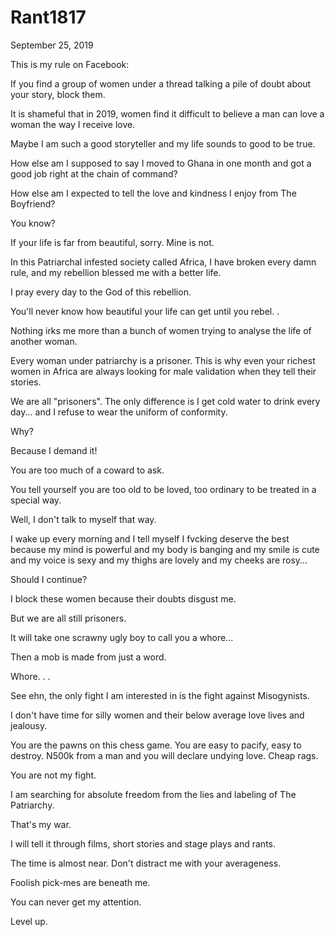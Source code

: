 # Rant1817


September 25, 2019

This is my rule on Facebook:

If you find a group of women under a thread talking a pile of doubt about your story, block them. 

It is shameful that in 2019, women find it difficult to believe a man can love a woman the way I receive love. 

Maybe I am such a good storyteller and my life sounds to good to be true.

How else am I supposed to say I moved to Ghana in one month and got a good job right at the chain of command?

How else am I expected to tell the love and kindness I enjoy from The Boyfriend?

You know?

If your life is far from beautiful, sorry. Mine is not. 

In this Patriarchal infested society called Africa, I have broken every damn rule, and my rebellion blessed me with a better life. 

I pray every day to the God of this rebellion. 

You'll never know how beautiful your life can get until you rebel.
.

Nothing irks me more than a bunch of women trying to analyse the life of another woman.

Every woman under patriarchy is a prisoner. This is why even your richest women in Africa are always looking for male validation when they tell their stories.

We are all "prisoners". The only difference is I get cold water to drink every day... and I refuse to wear the uniform of conformity. 

Why?

Because I demand it!

You are too much of a coward to ask.

You tell yourself you are too old to be loved, too ordinary to be treated in a special way. 

Well, I don't talk to myself that way. 

I wake up every morning and I tell myself I fvcking deserve the best because my mind is powerful and my body is banging and my smile is cute and my voice is sexy and my thighs are lovely and my cheeks are rosy...

Should I continue?

I block these women because their doubts disgust me.

But we are all still prisoners. 

It will take one scrawny ugly boy to call you a whore...

Then a mob is made from just a word. 

Whore.
.
.

See ehn, the only fight I am interested in is the fight against Misogynists.

I don't have time for silly women and their below average love lives and jealousy. 

You are the pawns on this chess game. You are easy to pacify, easy to destroy. 
N500k from a man and you will declare undying love. Cheap rags.

You are not my fight. 

I am searching for absolute freedom from the lies and labeling of The Patriarchy.

That's my war. 

I will tell it through films, short stories and stage plays and rants. 

The time is almost near. Don't distract me with your averageness. 

Foolish pick-mes are beneath me.

You can never get my attention.

Level up.
